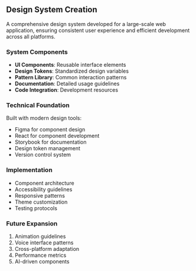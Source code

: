 ## Design System Creation

A comprehensive design system developed for a large-scale web application, ensuring consistent user experience and efficient development across all platforms.

### System Components

- **UI Components**: Reusable interface elements
- **Design Tokens**: Standardized design variables
- **Pattern Library**: Common interaction patterns
- **Documentation**: Detailed usage guidelines
- **Code Integration**: Development resources

### Technical Foundation

Built with modern design tools:

- Figma for component design
- React for component development
- Storybook for documentation
- Design token management
- Version control system

### Implementation

- Component architecture
- Accessibility guidelines
- Responsive patterns
- Theme customization
- Testing protocols

### Future Expansion

1. Animation guidelines
2. Voice interface patterns
3. Cross-platform adaptation
4. Performance metrics
5. AI-driven components